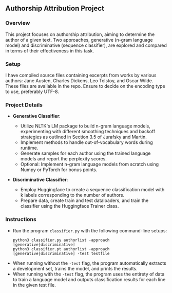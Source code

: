 ## Authorship Attribution Project

### Overview
This project focuses on authorship attribution, aiming to determine the author of a given text. Two approaches, generative (n-gram language model) and discriminative (sequence classifier), are explored and compared in terms of their effectiveness in this task.

### Setup
I have compiled source files containing excerpts from works by various authors: Jane Austen, Charles Dickens, Leo Tolstoy, and Oscar Wilde. These files are available in the repo. Ensure to decide on the encoding type to use, preferably UTF-8.

### Project Details
- **Generative Classifier**:
  - Utilize NLTK's LM package to build n-gram language models, experimenting with different smoothing techniques and backoff strategies as outlined in Section 3.5 of Jurafsky and Martin.
  - Implement methods to handle out-of-vocabulary words during runtime.
  - Generate samples for each author using the trained language models and report the perplexity scores.
  - Optional: Implement n-gram language models from scratch using Numpy or PyTorch for bonus points.

- **Discriminative Classifier**:
  - Employ Huggingface to create a sequence classification model with k labels corresponding to the number of authors.
  - Prepare data, create train and test dataloaders, and train the classifier using the Huggingface Trainer class.

### Instructions
- Run the program `classifier.py` with the following command-line setups:
  ```
  python3 classifier.py authorlist -approach [generative|discriminative]
  python3 classifier.pt authorlist -approach [generative|discriminative] -test testfile
  ```
- When running without the `-test` flag, the program automatically extracts a development set, trains the model, and prints the results.
- When running with the `-test` flag, the program uses the entirety of data to train a language model and outputs classification results for each line in the given test file.
